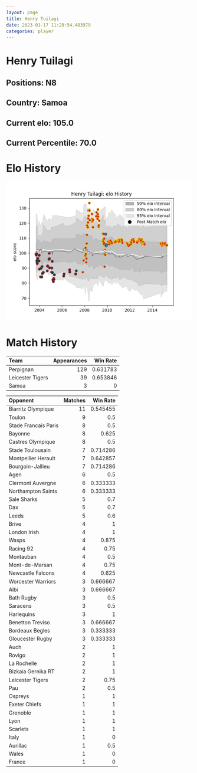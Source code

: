 ```yaml
---  
layout: page  
title: Henry Tuilagi  
date: 2023-01-17 11:28:54.483979  
categories: player  
---
```

# Henry Tuilagi

## Positions: N8

## Country: Samoa

## Current elo: 105.0

## Current Percentile: 70.0

# Elo History


![elo history](history_HenryTuilagi.png)
# Match History


| Team             |   Appearances |   Win Rate |
|:-----------------|--------------:|-----------:|
| Perpignan        |           129 |   0.631783 |
| Leicester Tigers |            39 |   0.653846 |
| Samoa            |             3 |   0        |

| Opponent             |   Matches |   Win Rate |
|:---------------------|----------:|-----------:|
| Biarritz Olympique   |        11 |   0.545455 |
| Toulon               |         9 |   0.5      |
| Stade Francais Paris |         8 |   0.5      |
| Bayonne              |         8 |   0.625    |
| Castres Olympique    |         8 |   0.5      |
| Stade Toulousain     |         7 |   0.714286 |
| Montpellier Herault  |         7 |   0.642857 |
| Bourgoin-Jallieu     |         7 |   0.714286 |
| Agen                 |         6 |   0.5      |
| Clermont Auvergne    |         6 |   0.333333 |
| Northampton Saints   |         6 |   0.333333 |
| Sale Sharks          |         5 |   0.7      |
| Dax                  |         5 |   0.7      |
| Leeds                |         5 |   0.6      |
| Brive                |         4 |   1        |
| London Irish         |         4 |   1        |
| Wasps                |         4 |   0.875    |
| Racing 92            |         4 |   0.75     |
| Montauban            |         4 |   0.5      |
| Mont-de-Marsan       |         4 |   0.75     |
| Newcastle Falcons    |         4 |   0.625    |
| Worcester Warriors   |         3 |   0.666667 |
| Albi                 |         3 |   0.666667 |
| Bath Rugby           |         3 |   0.5      |
| Saracens             |         3 |   0.5      |
| Harlequins           |         3 |   1        |
| Benetton Treviso     |         3 |   0.666667 |
| Bordeaux Begles      |         3 |   0.333333 |
| Gloucester Rugby     |         3 |   0.333333 |
| Auch                 |         2 |   1        |
| Rovigo               |         2 |   1        |
| La Rochelle          |         2 |   1        |
| Bizkaia Gernika RT   |         2 |   1        |
| Leicester Tigers     |         2 |   0.75     |
| Pau                  |         2 |   0.5      |
| Ospreys              |         1 |   1        |
| Exeter Chiefs        |         1 |   1        |
| Grenoble             |         1 |   1        |
| Lyon                 |         1 |   1        |
| Scarlets             |         1 |   1        |
| Italy                |         1 |   0        |
| Aurillac             |         1 |   0.5      |
| Wales                |         1 |   0        |
| France               |         1 |   0        |